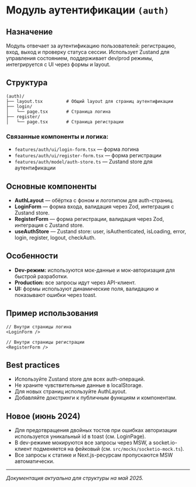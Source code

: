 # Модуль аутентификации `(auth)`

## Назначение
Модуль отвечает за аутентификацию пользователей: регистрацию, вход, выход и проверку статуса сессии. Использует Zustand для управления состоянием, поддерживает dev/prod режимы, интегрируется с UI через формы и layout.

## Структура
```
(auth)/
├── layout.tsx         # Общий layout для страниц аутентификации
├── login/
│   └── page.tsx       # Страница логина
├── register/
│   └── page.tsx       # Страница регистрации
```

### Связанные компоненты и логика:
- `features/auth/ui/login-form.tsx` — форма логина
- `features/auth/ui/register-form.tsx` — форма регистрации
- `features/auth/model/auth-store.ts` — Zustand store для аутентификации

## Основные компоненты
- **AuthLayout** — обёртка с фоном и логотипом для auth-страниц.
- **LoginForm** — форма входа, валидация через Zod, интеграция с Zustand store.
- **RegisterForm** — форма регистрации, валидация через Zod, интеграция с Zustand store.
- **useAuthStore** — Zustand store: user, isAuthenticated, isLoading, error, login, register, logout, checkAuth.

## Особенности
- **Dev-режим:** используются мок-данные и мок-авторизация для быстрой разработки.
- **Production:** все запросы идут через API-клиент.
- **UI:** формы используют динамические поля, валидацию и показывают ошибки через toast.

## Пример использования
```tsx
// Внутри страницы логина
<LoginForm />

// Внутри страницы регистрации
<RegisterForm />
```

## Best practices
- Используйте Zustand store для всех auth-операций.
- Не храните чувствительные данные в localStorage.
- Для новых страниц используйте AuthLayout.
- Добавляйте докстринги к публичным функциям и компонентам.

## Новое (июнь 2024)
- Для предотвращения двойных тостов при ошибках авторизации используется уникальный id в toast (см. LoginPage).
- В dev-режиме мокируются все запросы через MSW, а socket.io-клиент подменяется на фейковый (см. `src/mocks/socketio-mock.ts`).
- Все запросы к статике и Next.js-ресурсам пропускаются MSW автоматически.

---
_Документация актуальна для структуры на май 2025._ 